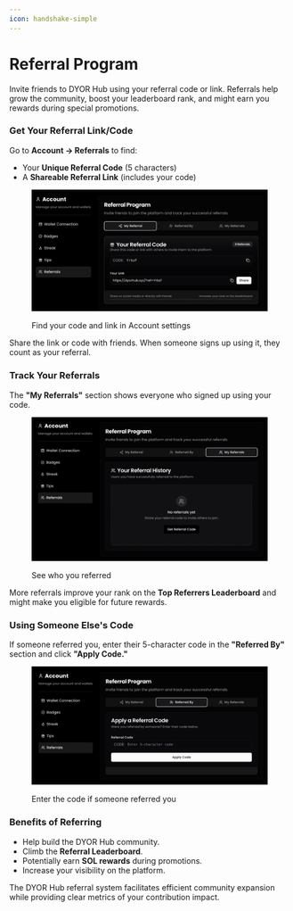 ```yaml
---
icon: handshake-simple
---
```


# Referral Program

Invite friends to DYOR Hub using your referral code or link. Referrals help grow the community, boost your leaderboard rank, and might earn you rewards during special promotions.

### Get Your Referral Link/Code

Go to **Account → Referrals** to find:

- Your **Unique Referral Code** (5 characters)
- A **Shareable Referral Link** (includes your code)

<figure><img src="../.gitbook/assets/Screenshot 2025-05-04 at 22.29.22.png" alt=""><figcaption><p>Find your code and link in Account settings</p></figcaption></figure>

Share the link or code with friends. When someone signs up using it, they count as your referral.

### Track Your Referrals

The **"My Referrals"** section shows everyone who signed up using your code.

<figure><img src="../.gitbook/assets/Screenshot 2025-05-04 at 22.29.34.png" alt=""><figcaption><p>See who you referred</p></figcaption></figure>

More referrals improve your rank on the **Top Referrers Leaderboard** and might make you eligible for future rewards.

### Using Someone Else's Code

If someone referred you, enter their 5-character code in the **"Referred By"** section and click **"Apply Code."**

<figure><img src="../.gitbook/assets/Screenshot 2025-05-04 at 22.29.27.png" alt=""><figcaption><p>Enter the code if someone referred you</p></figcaption></figure>

### Benefits of Referring

- Help build the DYOR Hub community.
- Climb the **Referral Leaderboard**.
- Potentially earn **SOL rewards** during promotions.
- Increase your visibility on the platform.

The DYOR Hub referral system facilitates efficient community expansion while providing clear metrics of your contribution impact.
